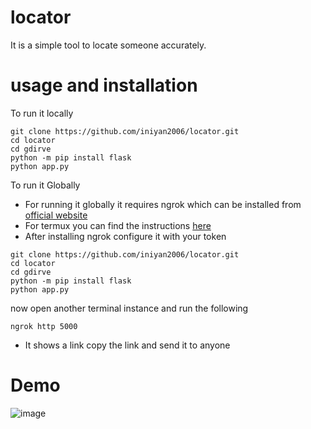 # locator
It is a simple tool to locate someone accurately.
# usage and installation
To run it locally
```
git clone https://github.com/iniyan2006/locator.git
cd locator
cd gdirve
python -m pip install flask
python app.py
```
To run it Globally
- For running it globally it requires ngrok  which can be installed from [official website](https://ngrok.com/)
- For termux you can find the instructions [here](https://www.google.com/url?sa=t&rct=j&q=&esrc=s&source=web&cd=&cad=rja&uact=8&ved=2ahUKEwjyyfHulvT9AhW-4TgGHcr4DRkQFnoECA0QAQ&url=https%3A%2F%2Fwww.darkhackerworld.com%2F2020%2F06%2Fhow-to-install-ngrok-in-termux.html&usg=AOvVaw2ObuB9-_4ppBBrcB6Z3kIt)
- After installing ngrok configure it with your token
```
git clone https://github.com/iniyan2006/locator.git
cd locator
cd gdirve
python -m pip install flask
python app.py
```

now open another terminal instance and run the following
```
ngrok http 5000
```
- It shows a link copy the link and send it to anyone
# Demo
![image](https://user-images.githubusercontent.com/78460090/227472038-3ae7e8d3-e104-4839-97d8-3b384fafba51.png)
